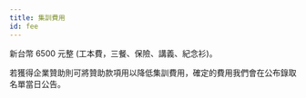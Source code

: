 ```yaml
---
title: 集訓費用
id: fee
---
```


新台幣 6500 元整 (工本費，三餐、保險、講義、紀念衫)。

若獲得企業贊助則可將贊助款項用以降低集訓費用，確定的費用我們會在公布錄取名單當日公告。
